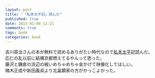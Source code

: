 ```yaml
---
layout: post
title: "「私本太平記」読んだ"
published: true
date: 2015-01-04 12:21
comments: true
tags: book
categories: book
---
```


吉川英治さんの本が無料で読めるありがたい時代なので[私本太平](http://www.amazon.co.jp/dp/B00G3QMEZY)記読んだ。  
応仁の乱以前に結構京都燃えてるやんって思った。  
藤沢と鎌倉の浜辺の戦いめちゃめちゃ金かけて映像化してほしい。  
楠木正成や新田義貞より北畠顕家の方がかっこよかった。  
  



